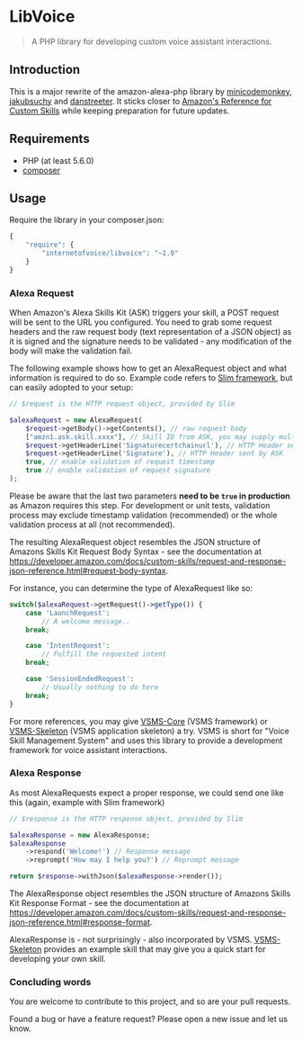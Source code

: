 # LibVoice

> A PHP library for developing custom voice assistant interactions.

## Introduction
This is a major rewrite of the amazon-alexa-php library by [minicodemonkey](https://github.com/MiniCodeMonkey),
[jakubsuchy](https://github.com/jakubsuchy) and [danstreeter](https://github.com/danstreeter). It sticks closer
to [Amazon's Reference for Custom Skills](https://developer.amazon.com/de/docs/custom-skills/request-and-response-json-reference.html)
while keeping preparation for future updates.

## Requirements
* PHP (at least 5.6.0)
* [composer](https://getcomposer.org/)

## Usage
Require the library in your composer.json:
```php
{
    "require": {
        "internetofvoice/libvoice": "~1.0"
    }
}
```

### Alexa Request
When Amazon's Alexa Skills Kit (ASK) triggers your skill, a POST request will be sent to the URL you configured. You
need to grab some request headers and the raw request body (text representation of a JSON object) as it is signed and
the signature needs to be validated - any modification of the body will make the validation fail.

The following example shows how to get an AlexaRequest object and what information is required to do so.
Example code refers to [Slim framework](https://www.slimframework.com), but can easily adopted to your setup:
```php
// $request is the HTTP request object, provided by Slim

$alexaRequest = new AlexaRequest(
    $request->getBody()->getContents(), // raw request body
    ["amzn1.ask.skill.xxxx"], // Skill ID from ASK, you may supply multiple IDs if needed
    $request->getHeaderLine('Signaturecertchainurl'), // HTTP Header sent by ASK
    $request->getHeaderLine('Signature'), // HTTP Header sent by ASK
    true, // enable validation of request timestamp
    true // enable validation of request signature
);

```

Please be aware that the last two parameters **need to be `true` in production** as Amazon requires this step. For 
development or unit tests, validation process may exclude timestamp validation (recommended) or the whole validation 
process at all (not recommended).

The resulting AlexaRequest object resembles the JSON structure of Amazons Skills Kit Request Body Syntax - see the
documentation at
https://developer.amazon.com/docs/custom-skills/request-and-response-json-reference.html#request-body-syntax.

For instance, you can determine the type of AlexaRequest like so:
```php
switch($alexaRequest->getRequest()->getType()) {
    case 'LaunchRequest':
        // A welcome message..
    break;

    case 'IntentRequest':
   		// Fulfill the requested intent
    break;

    case 'SessionEndedRequest':
    	// Usually nothing to do here
    break;
}
```

For more references, you may give [VSMS-Core](https://github.com/internetofvoice/vsms-core) (VSMS framework) or
[VSMS-Skeleton](https://github.com/internetofvoice/vsms-skeleton) (VSMS application skeleton) a try. VSMS is short
for "Voice Skill Management System" and uses this library to provide a development framework for voice
assistant interactions.

### Alexa Response
As most AlexaRequests expect a proper response, we could send one like this (again, example with Slim framework)
```php
// $response is the HTTP response object, provided by Slim

$alexaResponse = new AlexaResponse;
$alexaResponse
	->respond('Welcome!') // Response message
	->reprompt('How may I help you?') // Reprompt message

return $response->withJson($alexaResponse->render());
```

The AlexaResponse object resembles the JSON structure of Amazons Skills Kit Response Format - see the documentation at
https://developer.amazon.com/docs/custom-skills/request-and-response-json-reference.html#response-format.

AlexaResponse is - not surprisingly - also incorporated by VSMS. [VSMS-Skeleton](https://github.com/internetofvoice/vsms-skeleton)
provides an example skill that may give you a quick start for developing your own skill.

### Concluding words
You are welcome to contribute to this project, and so are your pull requests.

Found a bug or have a feature request? Please open a new issue and let us know.
